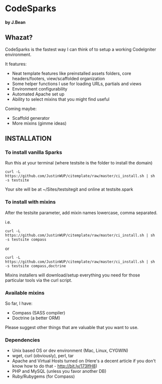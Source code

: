 CodeSparks 
==========
#### by J.Bean

## Whazat?
CodeSparks is the fastest way I can think of to setup a working CodeIgniter environment.

It features:
* Neat template features like preinstalled assets folders, core headers/footers, view/scaffolded organization
* Some helper functions I use for loading URLs, partials and views
* Environment configurability
* Automated Apache set up
* Ability to select mixins that you might find useful

Coming maybe:
* Scaffold generator
* More mixins (gimme ideas)

## INSTALLATION

### To install vanilla Sparks
Run this at your terminal (where testsite is the folder to install the domain)

    curl -L  https://github.com/JustinWUP/citemplate/raw/master/ci_install.sh | sh -s testsite

Your site will be at ~/Sites/testsitegit and online at testsite.spark


### To install with mixins
After the testsite parameter, add mixin names lowercase, comma separated.

i.e.

    curl -L  https://github.com/JustinWUP/citemplate/raw/master/ci_install.sh | sh -s testsite compass

or

    curl -L  https://github.com/JustinWUP/citemplate/raw/master/ci_install.sh | sh -s testsite compass,doctrine

Mixins installers will download/setup everything you need for those particular tools via the curl script.

### Available mixins
So far, I have:

* Compass (SASS compiler)
* Doctrine (a better ORM) 

Please suggest other things that are valuable that you want to use.

### Dependencies
* Unix based OS or dev environment (Mac, Linux, CYGWIN) 
* wget, curl (obviously), perl, tar
* Apache and Virtual Hosts turned on (Here's a decent article if you don't know how to do that - http://bit.ly/173lfH8)
* PHP and MySQL (unless you favor another DB)
* Ruby/Rubygems (for Compass)
